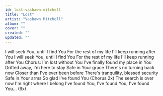 ```yaml
---
id: lost-vashawn-mitchell
title: "Lost"
artist: "Vashawn Mitchell"
album: ""
cover: ""
created: ""
updated: ""
---
```


I will seek You, until I find You
For the rest of my life
I'll keep running after You
I will seek You, until I find You
For the rest of my life
I'll keep running after You
Chorus:
I'm lost without You
I've finally found my place in You
Drifted away, I'm here to stay
Safe in Your grace
There's no turning back now
Closer than I've ever been before
There's tranquility, blessed security
Safe in Your arms
So glad I've found You
(Chorus 2x)
The search is over now
I'm right where I belong
I've found You, I've found You, I've found You...
(6x)